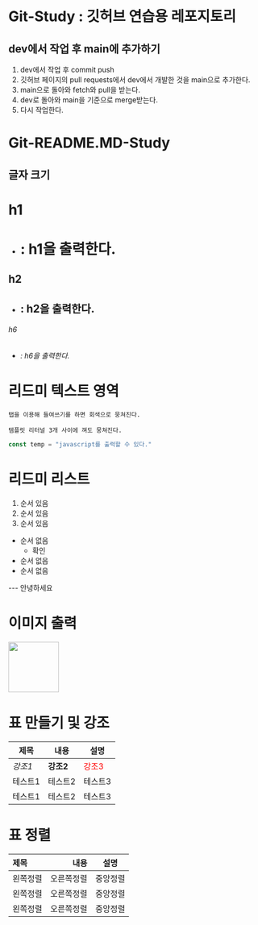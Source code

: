 # Git-Study : 깃허브 연습용 레포지토리 #


## dev에서 작업 후 main에 추가하기
1. dev에서 작업 후 commit push
2. 깃허브 페이지의 pull requests에서 dev에서 개발한 것을 main으로 추가한다.
3. main으로 돌아와 fetch와 pull을 받는다.
4. dev로 돌아와 main을 기준으로 merge받는다.
5. 다시 작업한다.



# Git-README.MD-Study
## 글자 크기
# h1
- # : h1을 출력한다.
## h2
- ## : h2을 출력한다.
###### h6
- ###### : h6을 출력한다.

# 리드미 텍스트 영역
	탭을 이용해 들여쓰기를 하면 회색으로 뭉쳐진다.

```
템플릿 리터널 3개 사이에 껴도 뭉쳐진다.
```

```javascript
const temp = "javascript를 출력할 수 있다."
```

# 리드미 리스트
1. 순서 있음
2. 순서 있음
3. 순서 있음

- 순서 없음
  - 확인
- 순서 없음
- 순서 없음

--- 안녕하세요

# 이미지 출력
<img src="/images/140020_141031_1512.jpg" width="100px"></img>

# 표 만들기 및 강조
|제목|내용|설명|
|------|---|---|
|*강조1*|**강조2**|<span style="color:red">강조3</span>|
|테스트1|테스트2|테스트3|
|테스트1|테스트2|테스트3|

# 표 정렬
|제목|내용|설명|
|:---|---:|:---:|
|왼쪽정렬|오른쪽정렬|중앙정렬|
|왼쪽정렬|오른쪽정렬|중앙정렬|
|왼쪽정렬|오른쪽정렬|중앙정렬|
